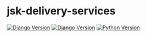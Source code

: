 # jsk-delivery-services

[![Django Version](https://img.shields.io/badge/django-v2.2.6-brightgreen.svg)](https://djangoproject.com)
[![Django Version](https://img.shields.io/badge/django-bootstrap4==2.2.0-brightgreen.svg)](https://djangoproject.com)
[![Python Version](https://img.shields.io/badge/python-v3.6-brightgreen.svg)](https://python.org)
